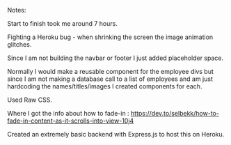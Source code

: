 Notes:

Start to finish took me around 7 hours. 

Fighting a Heroku bug - when shrinking the screen the image animation glitches.

Since I am not building the navbar or footer I just added placeholder space.

Normally I would make a reusable component for the employee divs but since I am not making a database call to a list of employees and am just hardcoding the names/titles/images I created components for each. 

Used Raw CSS.

Where I got the info about how to fade-in : https://dev.to/selbekk/how-to-fade-in-content-as-it-scrolls-into-view-10j4

Created an extremely basic backend with Express.js to host this on Heroku.
